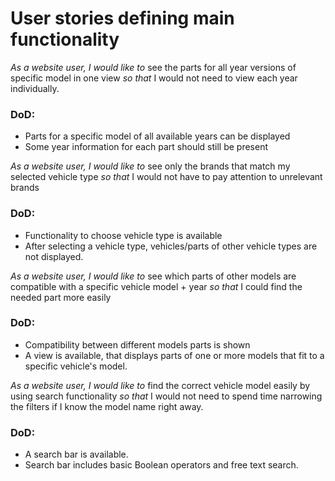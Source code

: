 # User stories defining main functionality

*As a website user, I would like to* 
see the parts for all year versions of specific model in one view
*so that* 
I would not need to view each year individually.

### DoD:
- Parts for a specific model of all available years can be displayed
- Some year information for each part should still be present


*As a website user, I would like to* 
see only the brands that match my selected vehicle type
*so that*
I would not have to pay attention to unrelevant brands
### DoD:
- Functionality to choose vehicle type is available
- After selecting a vehicle type, vehicles/parts of other vehicle types are not displayed.


*As a website user, I would like to* 
see which parts of other models are compatible with a specific vehicle model + year
*so that*
I could find the needed part more easily
### DoD:
- Compatibility between different models parts is shown
- A view is available, that displays parts of one or more models that fit to a specific vehicle's model.

*As a website user, I would like to*
find the correct vehicle model easily by using search functionality
*so that*
I would not need to spend time narrowing the filters if I know the model name right away.
### DoD:
- A search bar is available.
- Search bar includes basic Boolean operators and free text search.
